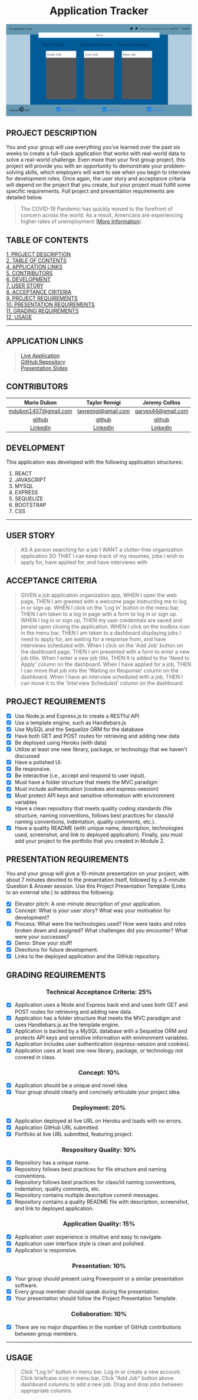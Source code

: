 # <div align="center">**Application Tracker**</div>
<img src="./assets/images/apptracker.png" />

## **PROJECT DESCRIPTION**

You and your group will use everything you’ve learned over the past six weeks to create a full-stack application that works with real-world data to solve a real-world challenge. Even more than your first group project, this project will provide you with an opportunity to demonstrate your problem-solving skills, which employers will want to see when you begin to interview for development roles. Once again, the user story and acceptance criteria will depend on the project that you create, but your project must fulfill some specific requirements. Full project and presentation requirements are detailed below.

> The COVID-19 Pandemic has quickly moved to the forefront of concern across the world. As a result, Americans are experiencing higher rates of unemployment ([More Information](https://www.bls.gov/news.release/pdf/empsit.pdf)).

## **TABLE OF CONTENTS**

[1. PROJECT DESCRIPTION](#PROJECT-DESCRIPTION)  
[2. TABLE OF CONTENTS](#TABLE-OF-CONTENTS)  
[4. APPLICATION LINKS](#APPLICATION-LINKS)  
[5. CONTRIBUTORS](#CONTRIBUTORS)  
[6. DEVELOPMENT](#DEVELOPMENT)  
[7. USER STORY](#USER-STORY)  
[8. ACCEPTANCE CRITERIA](#ACCEPTANCE-CRITERIA)  
[9. PROJECT REQUIREMENTS](#PROJECT-REQUIREMENTS)  
[10. PRESENTATION REQUIREMENTS](#PRESENTATION-REQUIREMENTS)  
[11. GRADING REQUIREMENTS](#GRADING-REQUIREMENTS)  
[12. USAGE](#USAGE)  

---

## **APPLICATION LINKS**

> [Live Application](https://p2-job-application-tracker.herokuapp.com/)  
> [GitHub Repository](https://github.com/garves44/p2-application-tracker)  
> [Presentation Slides](https://docs.google.com/presentation/d/1hgC7387HLUdP7TD7Kfnle3xXlocmADyCFriz1uhj3ZM/edit?usp=sharing)

## **CONTRIBUTORS**

|               Mario Dubon               |             Taylor Remigi             |                          Jeremy Collins                           |
| :-------------------------------------: | :-----------------------------------: | :---------------------------------------------------------------: |
|                   <mdubon1407@gmail.com>                    |         <tayremigi@gmail.com>         |                       <garves44@gmail.com>                        |
| [github](https://github.com/mdubon1407) | [github](https://github.com/TRemigi)  |               [github](https://github.com/garves44)               |
|  [LinkedIn](https://www.linkedin.com/in/mario-dubon-6a1081158/)  | [LinkedIn](https://www.linkedin.com/in/taylor-remigi-7178281a5/) | [LinkedIn](https://www.linkedin.com/in/jeremy-collins-209545194/) |

## **DEVELOPMENT**

This application was developed with the following application structures:

1. REACT
2. JAVASCRIPT
3. MYSQL
4. EXPRESS
5. SEQUELIZE
6. BOOTSTRAP
7. CSS

---

## **USER STORY**

> AS A person searching for a job
> I WANT a clutter-free organization application
> SO THAT I can keep track of my resumes, jobs i wish to apply for, have applied for, and have interviews with

## **ACCEPTANCE CRITERIA**

> GIVEN a job application organization app,
> WHEN I open the web page,
> THEN I am greeted with a welcome page instructing me to log in or sign up.
> WHEN I click on the 'Log In' button in the menu bar,
> THEN I am taken to a log in page with a form to log in or sign up.
> WHEN I log in or sign up,
> THEN my user credentials are saved and persist upon closing the application.
> WHEN I click on the toolbox icon in the menu bar,
> THEN I am taken to a dashboard displaying jobs I need to apply for, am waiting for a response from, and have interviews scheduled with.
> When I click on the 'Add Job' button on the dashboard page,
> THEN I am presented with a form to enter a new job title.
> When I enter a new job title,
> THEN It is added to the 'Need to Apply' column on the dashboard.
> When I have applied for a job,
> THEN I can move that job into the 'Waiting on Response' column on the dashboard.
> When I have an interview scheduled with a job,
> THEN I can move it to the 'Interview Scheduled' column on the dashboard.

## **PROJECT REQUIREMENTS**

- [x] Use Node.js and Express.js to create a RESTful API
- [x] Use a template engine, such as Handlebars.js
- [x] Use MySQL and the Sequelize ORM for the database
- [x] Have both GET and POST routes for retrieving and adding new data
- [x] Be deployed using Heroku (with data)
- [x] Utilize at least one new library, package, or technology that we haven't discussed
- [x] Have a polished UI.
- [x] Be responsive.
- [x] Be interactive (i.e., accept and respond to user input).
- [x] Must have a folder structure that meets the MVC paradigm
- [x] Must include authentication (cookies and express-session)
- [x] Must protect API keys and sensitive information with environment variables
- [x] Have a clean repository that meets quality coding standards (file structure, naming conventions, follows best practices for class/id naming conventions, indentation, quality comments, etc.).
- [x] Have a quality README (with unique name, description, technologies used, screenshot, and link to deployed application).
      Finally, you must add your project to the portfolio that you created in Module 2.

## **PRESENTATION REQUIREMENTS**

You and your group will give a 10-minute presentation on your project, with about 7 minutes devoted to the presentation itself, followed by a 3-minute Question & Answer session. Use this Project Presentation Template (Links to an external site.) to address the following:

- [x] Elevator pitch: A one-minute description of your application.
- [x] Concept: What is your user story? What was your motivation for development?
- [x] Process: What were the technologies used? How were tasks and roles broken down and assigned? What challenges did you encounter? What were your successes?
- [x] Demo: Show your stuff!
- [x] Directions for future development.
- [x] Links to the deployed application and the GitHub repository.

## **GRADING REQUIREMENTS**

### <div align="center">Technical Acceptance Criteria: 25%</div>

- [x] Application uses a Node and Express back end and uses both GET and POST routes for retrieving and adding new data.
- [x] Application has a folder structure that meets the MVC paradigm and uses Handlebars.js as the template engine.
- [x] Application is backed by a MySQL database with a Sequelize ORM and protects API keys and sensitive information with environment variables.
- [x] Application includes user authentication (express-session and cookies).
- [x] Application uses at least one new library, package, or technology not covered in class.

### <div align="center">Concept: 10%</div>

- [x] Application should be a unique and novel idea.
- [x] Your group should clearly and concisely articulate your project idea.

### <div align="center">Deployment: 20%</div>

- [x] Application deployed at live URL on Heroku and loads with no errors.
- [x] Application GitHub URL submitted.
- [x] Portfolio at live URL submitted, featuring project.

### <div align="center">Respository Quality: 10%</div>

- [x] Repository has a unique name.
- [x] Repository follows best practices for file structure and naming conventions.
- [x] Repository follows best practices for class/id naming conventions, indentation, quality comments, etc.
- [x] Repository contains multiple descriptive commit messages.
- [x] Repository contains a quality README file with description, screenshot, and link to deployed application.

### <div align="center">Application Quality: 15%</div>

- [x] Application user experience is intuitive and easy to navigate.
- [x] Application user interface style is clean and polished.
- [x] Application is responsive.

### <div align="center">Presentation: 10%</div>

- [x] Your group should present using Powerpoint or a similar presentation software.
- [x] Every group member should speak during the presentation.
- [x] Your presentation should follow the Project Presentation Template.

### <div align="center">Collaboration: 10%</div>

- [x] There are no major disparities in the number of GitHub contributions between group members.

---

## **USAGE**
> Click "Log In" button in menu bar.
> Log in or create a new account.
> Click briefcase icon in menu bar.
> Click "Add Job" button above dashboard columns to add a new job.
> Drag and drop jobs between appropriate columns.
